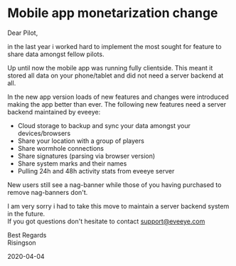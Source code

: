 # Mobile app monetarization change
Dear Pilot,

in the last year i worked hard to implement the most sought for feature to share data amongst fellow pilots.

Up until now the mobile app was running fully clientside. This meant it stored all data on your phone/tablet and did not need a server backend at all. 

In the new app version loads of new features and changes were introduced making the app better than ever. The following new features need a server backend maintained by eveeye:

- Cloud storage to backup and sync your data amongst your devices/browsers
- Share your location with a group of players
- Share wormhole connections
- Share signatures (parsing via browser version)
- Share system marks and their names
- Pulling 24h and 48h activity stats from eveeye server

New users still see a nag-banner while those of you having purchased to remove nag-banners don't.

I am very sorry i had to take this move to maintain a server backend system in the future.<br>
If you got questions don't hesitate to contact support@eveeye.com<br>

Best Regards<br>
Risingson

2020-04-04





<!--stackedit_data:
eyJoaXN0b3J5IjpbLTEyNjY3MTE2NjQsNDI3NzE4NTg4LDEyND
E4MjIxNDEsLTExNzQxODMyNzQsLTEyMzIzMDE4NjYsLTE1OTEz
MTY2MiwxMTkxMDEzMDYwLC0xMDYyMTEzNjYyXX0=
-->